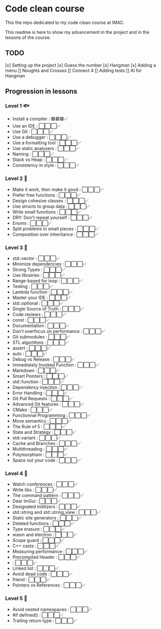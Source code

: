 # Code clean course

This the repo dedicated to my code clean course at IMAC.

This readme is here to show my advancement in the project and in the lessons of the course. 

## TODO

[x] Setting up the project
[x] Guess the number
[x] Hangman
[x] Adding a menu
[] Noughts and Crosses
[] Connect 4
[] Adding tests
[] AI for Hangman 

## Progression in lessons

### Level 1 🐟 
- Install a compiler : 🟩🟩🟩✅
- Use an IDE : ⬜️⬜️⬜️✅
- Use Git : ⬜️⬜️⬜️✅
- Use a debugger : ⬜️⬜️⬜️✅
- Use a formatting tool : ⬜️⬜️⬜️✅
- Use static analysers : ⬜️⬜️⬜️✅
- Naming : ⬜️⬜️⬜️✅
- Stack vs Heap : ⬜️⬜️⬜️✅
- Consistency in style : ⬜️⬜️⬜️✅

### Level 2 🐬
- Make it work, then make it good : ⬜️⬜️⬜️✅
- Prefer free functions : ⬜️⬜️⬜️✅
- Design cohesive classes : ⬜️⬜️⬜️✅
- Use structs to group data : ⬜️⬜️⬜️✅
- Write small functions : ⬜️⬜️⬜️✅
- DRY: Don't repeat yourself : ⬜️⬜️⬜️✅
- Enums : ⬜️⬜️⬜️✅
- Split problems in small pieces : ⬜️⬜️⬜️✅
- Composition over inheritance : ⬜️⬜️⬜️✅

### Level 3 🐳 
- std::vector : ⬜️⬜️⬜️✅
- Minimize dependencies : ⬜️⬜️⬜️✅
- Strong Types : ⬜️⬜️⬜️✅
- Use librairies : ⬜️⬜️⬜️✅
- Range-based for loop : ⬜️⬜️⬜️✅
- Testing : ⬜️⬜️⬜️✅
- Lambda function : ⬜️⬜️⬜️✅
- Master your IDE : ⬜️⬜️⬜️✅
- std::optional : ⬜️⬜️⬜️✅
- Single Source of Truth : ⬜️⬜️⬜️✅
- Code reviews : ⬜️⬜️⬜️✅
- const : ⬜️⬜️⬜️✅
- Documentation : ⬜️⬜️⬜️✅
- Don't overfocus on performance : ⬜️⬜️⬜️✅
- Git submodules : ⬜️⬜️⬜️✅
- STL algortihms : ⬜️⬜️⬜️✅
- assert : ⬜️⬜️⬜️✅
- auto : ⬜️⬜️⬜️✅
- Debug vs Release : ⬜️⬜️⬜️✅
- Immediately Invoked Function : ⬜️⬜️⬜️✅
- Markdown : ⬜️⬜️⬜️✅
- Smart Pointers : ⬜️⬜️⬜️✅
- std::function : ⬜️⬜️⬜️✅
- Dependency injection : ⬜️⬜️⬜️✅
- Error Handling : ⬜️⬜️⬜️✅
- Git Pull Requests : ⬜️⬜️⬜️✅
- Advanced Git features : ⬜️⬜️⬜️✅
- CMake : ⬜️⬜️⬜️✅
- Functionnal Programming : ⬜️⬜️⬜️✅
- Move semantics : ⬜️⬜️⬜️✅
- The Rule of 5 : ⬜️⬜️⬜️✅
- State and Strategy : ⬜️⬜️⬜️✅
- std::variant : ⬜️⬜️⬜️✅
- Cache and Branches : ⬜️⬜️⬜️✅
- Multithreading : ⬜️⬜️⬜️✅
- Polymorphism : ⬜️⬜️⬜️✅
- Space out your code : ⬜️⬜️⬜️✅

### Level 4 🐋 
- Watch conferences : ⬜️⬜️⬜️✅
- Write libs : ⬜️⬜️⬜️✅
- The command pattern : ⬜️⬜️⬜️✅
- Dear ImGui : ⬜️⬜️⬜️✅
- Designated initilizers : ⬜️⬜️⬜️✅
- std::string and std::string_view : ⬜️⬜️⬜️✅
- Static site generators : ⬜️⬜️⬜️✅
- Deleted functions : ⬜️⬜️⬜️✅
- Type erasure : ⬜️⬜️⬜️✅
- wasm and electron : ⬜️⬜️⬜️✅
- Scope guard : ⬜️⬜️⬜️✅
- C++ casts : ⬜️⬜️⬜️✅
- Measuring performance : ⬜️⬜️⬜️✅
- Precompiled Header : ⬜️⬜️⬜️✅
- <random> : ⬜️⬜️⬜️✅
- Linked list : ⬜️⬜️⬜️✅ 
- Avoid dead code : ⬜️⬜️⬜️✅
- friend : ⬜️⬜️⬜️✅
- Pointers vs References : ⬜️⬜️⬜️✅

### Level 5 🦈
- Avoid nested namespaces : ⬜️⬜️⬜️✅
- #if defined() : ⬜️⬜️⬜️✅
- Trailing return type : ⬜️⬜️⬜️✅